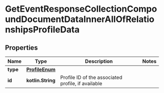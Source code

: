 
# GetEventResponseCollectionCompoundDocumentDataInnerAllOfRelationshipsProfileData

## Properties
| Name | Type | Description | Notes |
| ------------ | ------------- | ------------- | ------------- |
| **type** | [**ProfileEnum**](ProfileEnum.md) |  |  |
| **id** | **kotlin.String** | Profile ID of the associated profile, if available |  |



